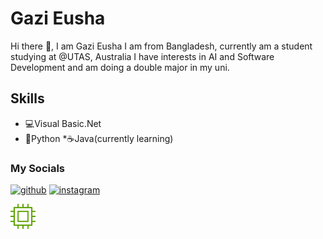 # Gazi Eusha 
Hi there 👋, I am Gazi Eusha
I am from Bangladesh, currently am a student studying at @UTAS, Australia
I have interests in AI and Software Development and am doing a double major in my uni.

## Skills
* 💻Visual Basic.Net
* 🐍Python
 *☕Java(currently learning)

### My Socials

[<img src='https://cdn.jsdelivr.net/npm/simple-icons@3.0.1/icons/github.svg' alt='github' height='40'>](https://github.com/Eusha425)  [<img src='https://cdn.jsdelivr.net/npm/simple-icons@3.0.1/icons/instagram.svg' alt='instagram' height='40'>](https://www.instagram.com/gazieusha/)  

<a href='https://docs.github.com/en/developers'><img src='https://raw.githubusercontent.com/acervenky/animated-github-badges/master/assets/devbadge.gif' width='40' height='40'></a> 

